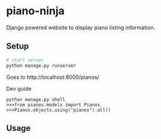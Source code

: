 # piano-ninja

Django powered website to display piano listing information.

## Setup
```bash
# start server
python manage.py runserver
```
Goes to http://localhost:8000/pianos/

Dev guide
```shell
python manage.py shell
>>>from pianos.models import Pianos
>>>Pianos.objects.using("pianos").all() 
```

## Usage
```bash
```
